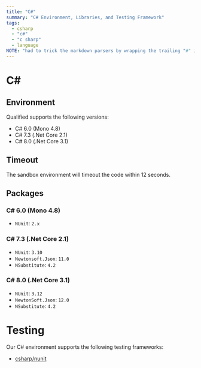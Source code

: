 ```yaml
---
title: "C#"
summary: "C# Environment, Libraries, and Testing Framework"
tags:
  - csharp
  - "c#"
  - "c sharp"
  - language
NOTE: "had to trick the markdown parsers by wrapping the trailing "#" in a span below!"
---
```


# C<span>#</span>

## Environment

Qualified supports the following versions:

- C# 6.0 (Mono 4.8)
- C# 7.3 (.Net Core 2.1)
- C# 8.0 (.Net Core 3.1)

## Timeout

The sandbox environment will timeout the code within 12 seconds.

## Packages

### C# 6.0 (Mono 4.8)

- `NUnit`: `2.x`

### C# 7.3 (.Net Core 2.1)

- `NUnit`: `3.10`
- `Newtonsoft.Json`: `11.0`
- `NSubstitute`: `4.2`

### C# 8.0 (.Net Core 3.1)

- `NUnit`: `3.12`
- `NewtonSoft.Json`: `12.0`
- `NSubstitute`: `4.2`

# Testing

Our C# environment supports the following testing frameworks:

- [csharp/nunit](/languages/csharp/nunit)
